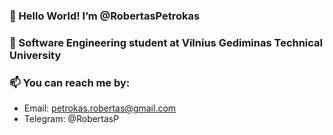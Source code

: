 ### 👋 Hello World! I’m @RobertasPetrokas ###

### 🌱 Software Engineering student at Vilnius Gediminas Technical University ###

### 📫 You can reach me by: ###
   - Email: petrokas.robertas@gmail.com
   - Telegram: @RobertasP
  
